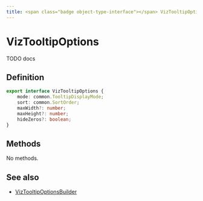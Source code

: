 ```yaml
---
title: <span class="badge object-type-interface"></span> VizTooltipOptions
---
```

# <span class="badge object-type-interface"></span> VizTooltipOptions

TODO docs

## Definition

```typescript
export interface VizTooltipOptions {
	mode: common.TooltipDisplayMode;
	sort: common.SortOrder;
	maxWidth?: number;
	maxHeight?: number;
	hideZeros?: boolean;
}

```
## Methods

No methods.
## See also

 * <span class="badge builder"></span> [VizTooltipOptionsBuilder](./builder-VizTooltipOptionsBuilder.md)
